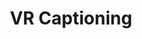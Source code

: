 ---
title: "VR Captioning"
detail: "Explores how to display and position closed captions in 360° videos for immersion."
color: yellow
---